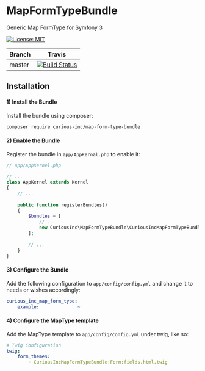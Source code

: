 # MapFormTypeBundle
Generic Map FormType for Symfony 3

[![License: MIT](https://img.shields.io/badge/License-MIT-yellow.svg)](https://opensource.org/licenses/MIT)  

Branch | Travis | 
------ | ------ |
master | [![Build Status](https://travis-ci.org/CuriousInc/MapFormTypeBundle.svg?branch=master)](https://travis-ci.org/CuriousInc/MapFormTypeBundle) | 

## Installation

#### 1) Install the Bundle
Install the bundle using composer:
```bash
composer require curious-inc/map-form-type-bundle
```

#### 2) Enable the Bundle
Register the bundle in `app/AppKernal.php` to enable it:
```php
// app/AppKernel.php
 
// ...
class AppKernel extends Kernel
{
    // ...
 
    public function registerBundles()
    {
        $bundles = [
            // ...
            new CuriousInc\MapFormTypeBundle\CuriousIncMapFormTypeBundle(),
        ];
 
        // ...
    }
}
```

#### 3) Configure the Bundle
Add the following configuration to `app/config/config.yml` and change it to needs or wishes accordingly:
```yaml
curious_inc_map_form_type:
    example:              ~
```

#### 4) Configure the MapType template
Add the MapType template to `app/config/config.yml` under twig, like so:
```yaml
# Twig Configuration
twig:
    form_themes:
        - CuriousIncMapFormTypeBundle:Form:fields.html.twig
```
